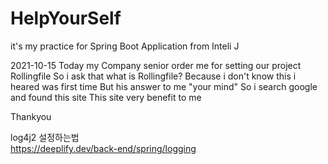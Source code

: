 # HelpYourSelf

it's my practice for Spring Boot Application from Inteli J

2021-10-15
Today my Company senior order me for setting our project Rollingfile
So i ask that what is Rollingfile?
Because i don't know this i heared was first time
But his answer to me "your mind"
So i search google and found this site
This site very benefit to me

Thankyou

log4j2 설정하는법
<br>
https://deeplify.dev/back-end/spring/logging


